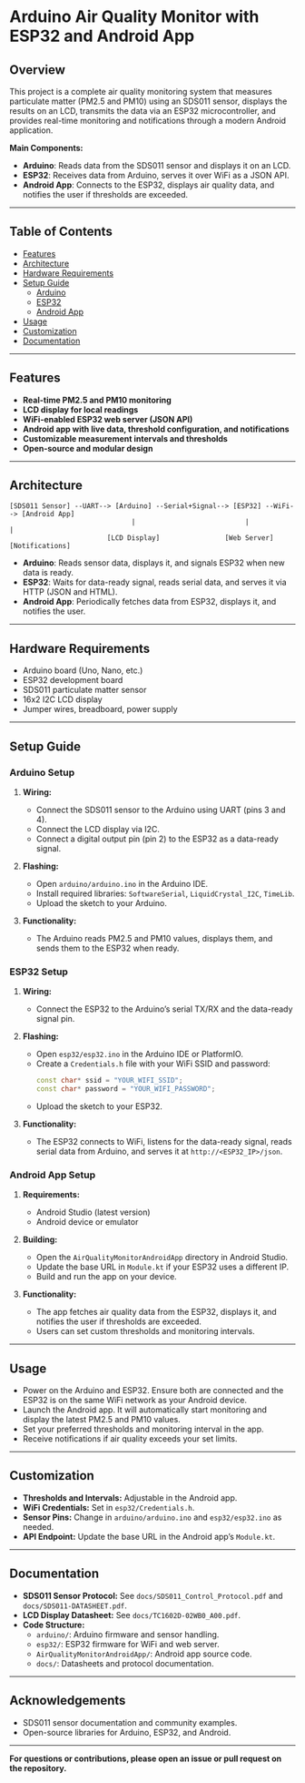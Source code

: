 # Arduino Air Quality Monitor with ESP32 and Android App

## Overview

This project is a complete air quality monitoring system that measures particulate matter (PM2.5 and PM10) using an SDS011 sensor, displays the results on an LCD, transmits the data via an ESP32 microcontroller, and provides real-time monitoring and notifications through a modern Android application.

**Main Components:**
- **Arduino**: Reads data from the SDS011 sensor and displays it on an LCD.
- **ESP32**: Receives data from Arduino, serves it over WiFi as a JSON API.
- **Android App**: Connects to the ESP32, displays air quality data, and notifies the user if thresholds are exceeded.

---

## Table of Contents

- [Features](#features)
- [Architecture](#architecture)
- [Hardware Requirements](#hardware-requirements)
- [Setup Guide](#setup-guide)
  - [Arduino](#arduino-setup)
  - [ESP32](#esp32-setup)
  - [Android App](#android-app-setup)
- [Usage](#usage)
- [Customization](#customization)
- [Documentation](#documentation)

---

## Features

- **Real-time PM2.5 and PM10 monitoring**
- **LCD display for local readings**
- **WiFi-enabled ESP32 web server (JSON API)**
- **Android app with live data, threshold configuration, and notifications**
- **Customizable measurement intervals and thresholds**
- **Open-source and modular design**

---

## Architecture

```
[SDS011 Sensor] --UART--> [Arduino] --Serial+Signal--> [ESP32] --WiFi--> [Android App]
                              |                           |                    |
                        [LCD Display]                [Web Server]       [Notifications]
```

- **Arduino**: Reads sensor data, displays it, and signals ESP32 when new data is ready.
- **ESP32**: Waits for data-ready signal, reads serial data, and serves it via HTTP (JSON and HTML).
- **Android App**: Periodically fetches data from ESP32, displays it, and notifies the user.

---

## Hardware Requirements

- Arduino board (Uno, Nano, etc.)
- ESP32 development board
- SDS011 particulate matter sensor
- 16x2 I2C LCD display
- Jumper wires, breadboard, power supply

---

## Setup Guide

### Arduino Setup

1. **Wiring:**
   - Connect the SDS011 sensor to the Arduino using UART (pins 3 and 4).
   - Connect the LCD display via I2C.
   - Connect a digital output pin (pin 2) to the ESP32 as a data-ready signal.

2. **Flashing:**
   - Open `arduino/arduino.ino` in the Arduino IDE.
   - Install required libraries: `SoftwareSerial`, `LiquidCrystal_I2C`, `TimeLib`.
   - Upload the sketch to your Arduino.

3. **Functionality:**
   - The Arduino reads PM2.5 and PM10 values, displays them, and sends them to the ESP32 when ready.

### ESP32 Setup

1. **Wiring:**
   - Connect the ESP32 to the Arduino’s serial TX/RX and the data-ready signal pin.

2. **Flashing:**
   - Open `esp32/esp32.ino` in the Arduino IDE or PlatformIO.
   - Create a `Credentials.h` file with your WiFi SSID and password:
     ```cpp
     const char* ssid = "YOUR_WIFI_SSID";
     const char* password = "YOUR_WIFI_PASSWORD";
     ```
   - Upload the sketch to your ESP32.

3. **Functionality:**
   - The ESP32 connects to WiFi, listens for the data-ready signal, reads serial data from Arduino, and serves it at `http://<ESP32_IP>/json`.

### Android App Setup

1. **Requirements:**
   - Android Studio (latest version)
   - Android device or emulator

2. **Building:**
   - Open the `AirQualityMonitorAndroidApp` directory in Android Studio.
   - Update the base URL in `Module.kt` if your ESP32 uses a different IP.
   - Build and run the app on your device.

3. **Functionality:**
   - The app fetches air quality data from the ESP32, displays it, and notifies the user if thresholds are exceeded.
   - Users can set custom thresholds and monitoring intervals.

---

## Usage

- Power on the Arduino and ESP32. Ensure both are connected and the ESP32 is on the same WiFi network as your Android device.
- Launch the Android app. It will automatically start monitoring and display the latest PM2.5 and PM10 values.
- Set your preferred thresholds and monitoring interval in the app.
- Receive notifications if air quality exceeds your set limits.

---

## Customization

- **Thresholds and Intervals:** Adjustable in the Android app.
- **WiFi Credentials:** Set in `esp32/Credentials.h`.
- **Sensor Pins:** Change in `arduino/arduino.ino` and `esp32/esp32.ino` as needed.
- **API Endpoint:** Update the base URL in the Android app’s `Module.kt`.

---

## Documentation

- **SDS011 Sensor Protocol:** See `docs/SDS011_Control_Protocol.pdf` and `docs/SDS011-DATASHEET.pdf`.
- **LCD Display Datasheet:** See `docs/TC1602D-02WB0_A00.pdf`.
- **Code Structure:**
  - `arduino/`: Arduino firmware and sensor handling.
  - `esp32/`: ESP32 firmware for WiFi and web server.
  - `AirQualityMonitorAndroidApp/`: Android app source code.
  - `docs/`: Datasheets and protocol documentation.

---

## Acknowledgements

- SDS011 sensor documentation and community examples.
- Open-source libraries for Arduino, ESP32, and Android.

---

**For questions or contributions, please open an issue or pull request on the repository.**
